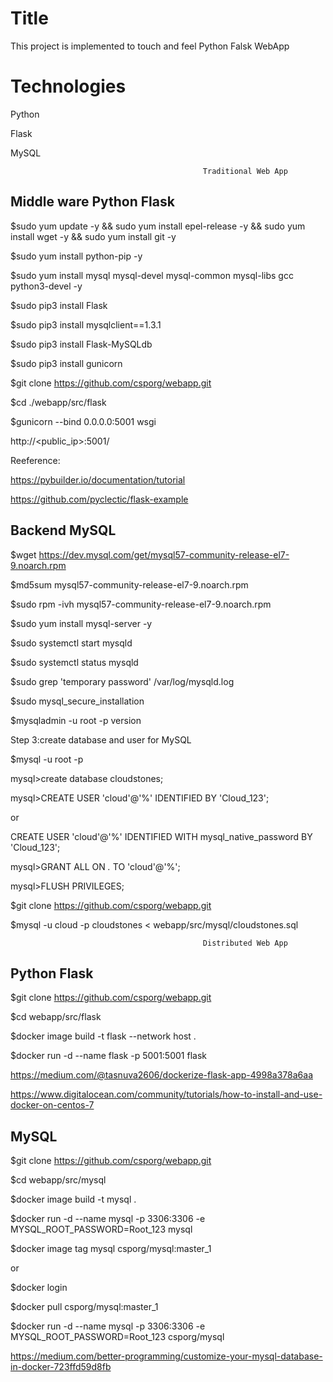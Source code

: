 Title
=================
This project is implemented to touch and feel Python Falsk WebApp

# Technologies
Python

Flask 

MySQL
                                                             
                                                             
                                               Traditional Web App
                                                           
Middle ware Python Flask
-----------------------------------
$sudo yum update -y && sudo yum install epel-release -y && sudo yum install wget -y && sudo yum install git -y 

$sudo yum install python-pip -y

$sudo yum install mysql mysql-devel mysql-common mysql-libs gcc  python3-devel -y

$sudo pip3 install Flask

$sudo pip3 install mysqlclient==1.3.1

$sudo pip3 install Flask-MySQLdb

$sudo pip3 install gunicorn

$git clone https://github.com/csporg/webapp.git

$cd ./webapp/src/flask

$gunicorn --bind 0.0.0.0:5001 wsgi
 
http://<public_ip>:5001/
 
Reeference: 
 
https://pybuilder.io/documentation/tutorial
 
https://github.com/pyclectic/flask-example

Backend  MySQL 
------------------------
$wget https://dev.mysql.com/get/mysql57-community-release-el7-9.noarch.rpm

$md5sum mysql57-community-release-el7-9.noarch.rpm

$sudo rpm -ivh mysql57-community-release-el7-9.noarch.rpm

$sudo yum install mysql-server -y

$sudo systemctl start mysqld

$sudo systemctl status mysqld

$sudo grep 'temporary password' /var/log/mysqld.log

$sudo mysql_secure_installation

$mysqladmin -u root -p version

Step 3:create database and user for MySQL

$mysql -u root -p

mysql>create database cloudstones;

mysql>CREATE USER 'cloud'@'%' IDENTIFIED BY 'Cloud_123';

or

CREATE USER 'cloud'@'%' IDENTIFIED WITH mysql_native_password BY 'Cloud_123';

mysql>GRANT ALL ON *.* TO 'cloud'@'%';

mysql>FLUSH PRIVILEGES;

$git clone https://github.com/csporg/webapp.git

$mysql -u cloud -p cloudstones < webapp/src/mysql/cloudstones.sql




                                               Distributed Web App


Python Flask
--------------
$git clone https://github.com/csporg/webapp.git

$cd webapp/src/flask

$docker image build -t flask --network host  .

$docker run -d --name flask -p 5001:5001 flask

https://medium.com/@tasnuva2606/dockerize-flask-app-4998a378a6aa

https://www.digitalocean.com/community/tutorials/how-to-install-and-use-docker-on-centos-7


MySQL
----------
$git clone https://github.com/csporg/webapp.git

$cd webapp/src/mysql

$docker image build -t mysql .

$docker run -d --name mysql -p 3306:3306 -e MYSQL_ROOT_PASSWORD=Root_123 mysql

$docker image tag mysql csporg/mysql:master_1

or 

$docker login

$docker pull csporg/mysql:master_1

$docker run -d --name mysql -p 3306:3306 -e MYSQL_ROOT_PASSWORD=Root_123 csporg/mysql

https://medium.com/better-programming/customize-your-mysql-database-in-docker-723ffd59d8fb
